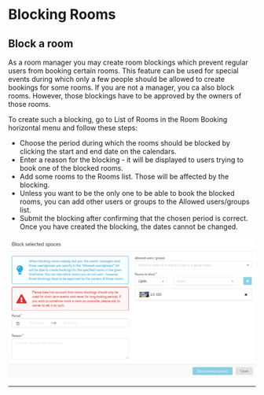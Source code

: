# Blocking Rooms

## Block a room

As a room manager you may create room blockings which prevent regular users from booking certain rooms. This feature can be used for special events during which only a few people should be allowed to create bookings for some rooms. If you are not a manager, you ca also block rooms. However, those blockings have to be approved by the owners of those rooms.

To create such a blocking, go to List of Rooms in the Room Booking horizontal menu and follow these steps:

* Choose the period during which the rooms should be blocked by clicking the start and end date on the calendars.
* Enter a reason for the blocking - it will be displayed to users trying to book one of the blocked rooms.
* Add some rooms to the Rooms list. Those will be affected by the blocking.
* Unless you want to be the only one to be able to book the blocked rooms, you can add other users or groups to the Allowed users/groups list.
* Submit the blocking after confirming that the chosen period is correct. Once you have created the blocking, the dates cannot be changed.


![Blocking](../assets/room_booking/blocking_rooms.png)

---
